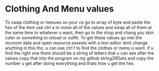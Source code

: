 # Clothing And Menu values
To swap clothing or menues on your ce go to array of byte and paste the hex of the item use ctrl a to move all of the values and swap all of them at the same time to whatever u want, then go to the shop and chang you skin color or something to reload ur outfit. 
To get these values go into the recroom data and open resource.assests with a text editor dont change anything in this tho. u can use ctrl f to find the clothes or menu u want. if u find the right one there should be a string of letters that u can see after the values copy that into the program on my github string2RData and copy the number u get after doing everything and thats how u get the hex.
